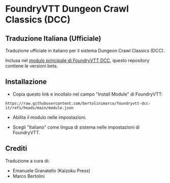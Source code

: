 # FoundryVTT Dungeon Crawl Classics (DCC)

## Traduzione Italiana (Ufficiale)

Traduzione ufficiale in italiano per il sistema Dungeon Crawl Classics (DCC).

Inclusa nel [modulo principale di FoundryVTT DCC](https://github.com/foundryvtt-dcc/dcc), questo repository contiene le versioni beta.

## Installazione

- Copia questo link e incollalo nel campo "Install Module" di FoundryVTT:

```text
https://raw.githubusercontent.com/bertolinimarco/foundryvtt-dcc-it/refs/heads/main/module.json
```

- Abilita il modulo nelle impostazioni.

- Scegli "Italiano" come lingua di sistema nelle impostazioni di FoundryVTT.

## Crediti

Traduzione a cura di:

- Emanuele Granatello (Kaizoku Press)
- Marco Bertolini

